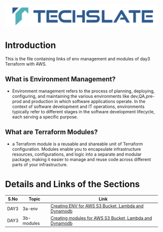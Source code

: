 ![TechSlate](../../global/images/ts.png)

# Introduction 

This is the file containing links of env management and modules of day3 Terraform with AWS.

## What is Environment Management?

- Environment management refers to the process of planning, deploying, configuring, and maintaining the various environments like dev,QA,pre-prod and production in which software applications operate. In the context of software development and IT operations, environments typically refer to different stages in the software development lifecycle, each serving a specific purpose.

## What are Terraform Modules?

- a Terraform module is a reusable and shareable unit of Terraform configuration. Modules enable you to encapsulate infrastructure resources, configurations, and logic into a separate and modular package, making it easier to manage and reuse code across different parts of your infrastructure.

# Details and Links of the Sections 

|S.No                | Topic         | Link |
|----------------    |---------------|-------|
|DAY3| 3a-env|[Creating ENV for AWS S3 Bucket, Lambda and Dynamodb](3a-env) |
|DAY3| 3b-modules|[Creating modules for AWS S3 Bucket, Lambda and Dynamodb](3b-modules) |